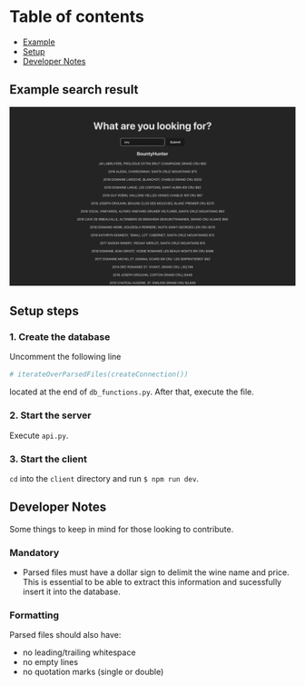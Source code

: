 # Table of contents

- [Example](#example-search-result)
- [Setup](#setup-steps)
- [Developer Notes](#developer-notes)

## Example search result

![Searching for "cru"](./project-pics/screenshot.png)

## Setup steps

### 1. Create the database

Uncomment the following line

```python
# iterateOverParsedFiles(createConnection())
```

located at the end of `db_functions.py`. After that, execute the file.

### 2. Start the server

Execute `api.py`.

### 3. Start the client

`cd` into the `client` directory and run `$ npm run dev`.

## Developer Notes

Some things to keep in mind for those looking to contribute.

### Mandatory

- Parsed files must have a dollar sign to delimit the wine name and price. This is essential to be able to extract this information and sucessfully insert it into the database.

### Formatting

Parsed files should also have:

- no leading/trailing whitespace
- no empty lines
- no quotation marks (single or double)
